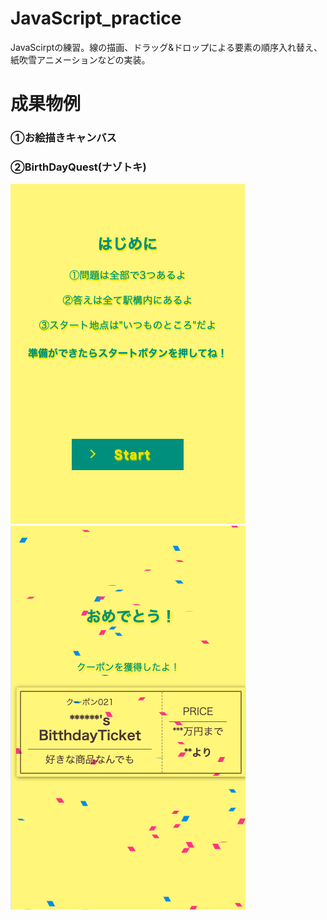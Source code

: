 # JavaScript_practice
JavaScirptの練習。線の描画、ドラッグ&ドロップによる要素の順序入れ替え、紙吹雪アニメーションなどの実装。

# 成果物例
### ①お絵描きキャンバス

### ②BirthDayQuest(ナゾトキ)
![BirthDayQuest](BirthDayQuest.png)
![BirthDayQuest2](BirthDayQuest2.png)
